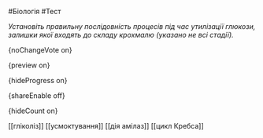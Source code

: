 #Біологія #Тест

*Установіть правильну послідовність процесів під час утилізації глюкози,  залишки якої входять до складу крохмалю (указано не всі стадії).*

{noChangeVote on}

{preview on}

{hideProgress on}

{shareEnable off}

{hideCount on}

[[гліколіз]]
[[усмоктування]]
[[дія амілаз]]
[[цикл Кребса]]

